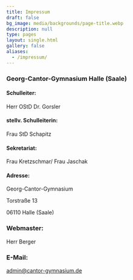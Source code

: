 ```yaml
---
title: Impressum
draft: false
bg_image: media/backgrounds/page-title.webp
description: null
type: pages
layout: single.html
gallery: false
aliases:
  - /impressum/
---
```

### Georg-Cantor-Gymnasium Halle (Saale)

#### Schulleiter:

Herr OStD Dr. Gorsler

#### stellv. Schulleiterin:

Frau StD Schapitz

#### Sekretariat:

Frau Kretzschmar/ Frau Jaschak

#### Adresse:

Georg-Cantor-Gymnasium

Torstraße 13

06110 Halle (Saale)

### Webmaster:

Herr Berger

### E-Mail:

[admin@cantor-gymnasium.de](mailto:admin@cantor-gymnasium.de)
